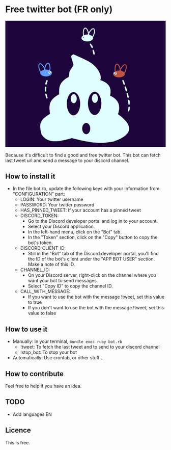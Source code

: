 # Free twitter bot (FR only)

![Logo](company_logo.png)

Because it's difficult to find a good and free twitter bot. This bot can fetch last tweet url and send a message to your discord channel.

## How to install it

- In the file bot.rb, update the following keys with your information from "CONFIGURATION" part: 
  - LOGIN: Your twitter username
  - PASSWORD: Your twitter password
  - HAS_PINNED_TWEET: If your account has a pinned tweet
  - DISCORD_TOKEN:
    - Go to the Discord developer portal and log in to your account.
    - Select your Discord application.
    - In the left-hand menu, click on the "Bot" tab.
    - In the "Token" section, click on the "Copy" button to copy the bot's token.
  - DISCORD_CLIENT_ID:
    - Still in the "Bot" tab of the Discord developer portal, you'll find the ID of the bot's client under the "APP BOT USER" section. Make a note of this ID.
  - CHANNEL_ID:
    - On your Discord server, right-click on the channel where you want your bot to send messages.
    - Select "Copy ID" to copy the channel ID.
  - CALL_WITH_MESSAGE:
    - If you want to use the bot with the message !tweet, set this value to true
    - If you don't want to use the bot with the message !tweet, set this value to false

## How to use it

- Manually: In your terminal, ```bundle exec ruby bot.rb```
  - !tweet: To fetch the last tweet and to send to your discord channel
  - !stop_bot: To stop your bot
- Automatically: Use crontab, or other stuff ...

## How to contribute

Feel free to help if you have an idea.

## TODO

- Add languages EN

## Licence

This is free.
